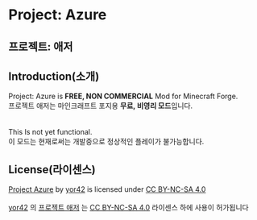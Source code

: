 Project: Azure
=
프로젝트: 애저
-

Introduction(소개)
-
Project: Azure is **FREE, NON COMMERCIAL** Mod for Minecraft Forge.<br />
프로젝트 애저는 마인크래프트 포지용 **무료, 비영리 모드**입니다.<br />
<br />
<br />
This Is not yet functional.<br />
이 모드는 현재로써는 개발중으로 정상적인 플레이가 불가능합니다.

License(라이센스)
-
[Project Azure](https://github.com/yor42/projectazure_forge) by [yor42](https://github.com/yor42) is licensed under [CC BY-NC-SA 4.0](https://creativecommons.org/licenses/by-nc-sa/4.0/?ref=chooser-v1)
<br />
<br />
[yor42](https://github.com/yor42) 의 [프로젝트 애저](https://github.com/yor42/projectazure_forge) 는 [CC BY-NC-SA 4.0](https://creativecommons.org/licenses/by-nc-sa/4.0/?ref=chooser-v1) 라이센스 하에 사용이 허가됩니다
